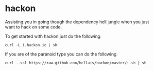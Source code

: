 hackon
======

Assisting you in going though the dependency hell jungle when you just want to hack on some code.

To get started with hackon just do the following:

    curl -L i.hackon.io | sh

If you are of the paranoid type you can do the following:

    curl --ssl https://raw.github.com/hellais/hackon/master/i.sh | sh

